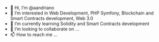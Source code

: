 - 👋 Hi, I’m @aandriano
- 👀 I’m interested in Web Development, PHP Symfony, Blockchain and Smart Contracts development, Web 3.0
- 🌱 I’m currently learning Solidity and Smart Contracts development
- 💞️ I’m looking to collaborate on ...
- 📫 How to reach me ...

<!---
aandrianomanana/aandrianomanana is a ✨ special ✨ repository because its `README.md` (this file) appears on your GitHub profile.
You can click the Preview link to take a look at your changes.
--->
